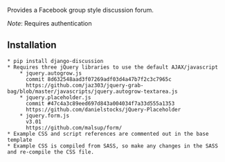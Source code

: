 Provides a Facebook group style discussion forum.

*Note*: Requires authentication

## Installation

    * pip install django-discussion
    * Requires three jQuery libraries to use the default AJAX/javascript
        * jquery.autogrow.js 
          commit 8d632548aad3f07269adf03d4a47b7f2c3c7965c 
          https://github.com/jaz303/jquery-grab-bag/blob/master/javascripts/jquery.autogrow-textarea.js
        * jquery.placeholder.js 
          commit #47c4a3c89eed697d843a004034f7a33d555a1353 
          https://github.com/danielstocks/jQuery-Placeholder
        * jquery.form.js 
          v3.01 
          https://github.com/malsup/form/
    * Example CSS and script references are commented out in the base template
    * Example CSS is compiled from SASS, so make any changes in the SASS and re-compile the CSS file.
